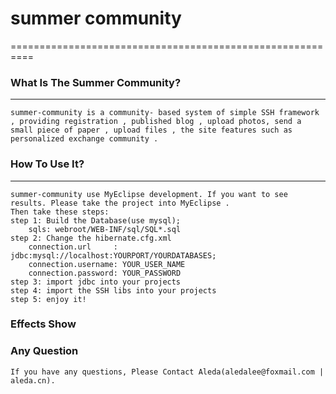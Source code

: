 # summer community
==========================================================
### What Is The Summer Community?
----------------------------------------------------------
    summer-community is a community- based system of simple SSH framework , providing registration , published blog , upload photos, send a small piece of paper , upload files , the site features such as personalized exchange community .

### How To Use It?
----------------------------------------------------------
    summer-community use MyEclipse development. If you want to see results. Please take the project into MyEclipse .
    Then take these steps:
    step 1: Build the Database(use mysql);
        sqls: webroot/WEB-INF/sql/SQL*.sql
    step 2: Change the hibernate.cfg.xml
        connection.url     : jdbc:mysql://localhost:YOURPORT/YOURDATABASES;
        connection.username: YOUR_USER_NAME
        connection.password: YOUR_PASSWORD
    step 3: import jdbc into your projects
    step 4: import the SSH libs into your projects
    step 5: enjoy it!
            
        
### Effects Show


### Any Question
    If you have any questions, Please Contact Aleda(aledalee@foxmail.com | aleda.cn).
